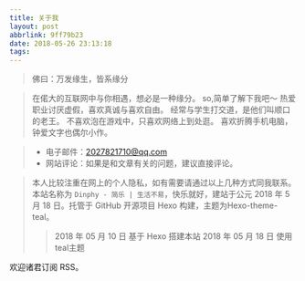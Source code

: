 ```yaml
---
title: 关于我
layout: post
abbrlink: 9ff79b23
date: 2018-05-26 23:13:18
tags:
---
```


>佛曰：万发缘生，皆系缘分

>在偌大的互联网中与你相遇，想必是一种缘分。
>so,简单了解下我吧～
>热爱职业讨厌虚假，喜欢真诚与喜欢自由。
>经常与学生打交道，是他们叫顺口的老王。
>不喜欢泡在游戏中，只喜欢网络上到处逛。
>喜欢折腾手机电脑，钟爱文字也偶尔小作。

> - 电子邮件：2027821710@qq.com
> - 网站评论：如果是和文章有关的问题，建议直接评论。

>本人比较注重在网上的个人隐私，如有需要请通过以上几种方式同我联系。
>本站名称为 `Dinphy - 简乐 | 生活不易`，快乐就好，建站于公元 2018 年 5 月 18 日。托管于 GitHub 开源项目 Hexo 构建，主题为Hexo-theme-teal。
> 
>>2018 年 05 月 10 日 基于 Hexo 搭建本站
>>2018 年 05 月 18 日 使用 teal主题

欢迎诸君订阅 RSS。
